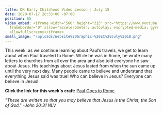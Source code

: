 ```yaml
---
title: DK Early Childhood Video Lesson | July 18
date: 2020-07-17 20:53:00 -07:00
position: 55
video_embed: <iframe width="560" height="315" src="https://www.youtube.com/embed/eXTTdnoDq7g"
  frameborder="0" allow="accelerometer; autoplay; encrypted-media; gyroscope; picture-in-picture"
  allowfullscreen></iframe>
small_image: "/uploads/Website%20Graphic-%20EC%20July%2018.png"
---
```


This week, as we continue learning about Paul’s travels, we get to learn about when Paul traveled to Rome. While he was in Rome, he wrote many letters to churches from all over the area and also told everyone he saw about Jesus. His teachings about Jesus lasted from when the sun came up until the very next day. Many people came to believe and understand that everything Jesus said was true! Who can believe in Jesus? Everyone can believe in Jesus!

**Click the link for this week's craft:**
[Paul Goes to Rome](https://drive.google.com/file/d/1b3aY0uoeLOaCLhWZRHsHDubmlOZlWEyt/view?usp=sharing)

*"These are written so that you may believe that Jesus is the Christ, the Son of God." -John 20:31 NLV*